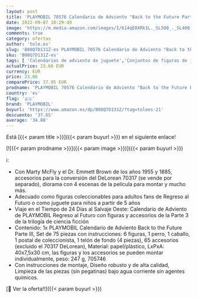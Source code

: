 ```yaml
---
layout: post
title: 'PLAYMOBIL 70576 Calendario de Adviento "Back to the Future Parte III"  A partir de 5 años'
date: 2022-09-07 10:29:49
image: 'https://m.media-amazon.com/images/I/614qE0XRk1L._SL500_._SL400_.jpg'
comments: true
category: ofertas
author: 'tole.es'
slug: 'B08Q7D131Z-es PLAYMOBIL 70576 Calendario de Adviento "Back to the Future...'
sku: 'B08Q7D131Z-es'
tags: [ 'Calendarios de adviento de juguete','Conjuntos de figuras de juguete','Juguetes','Juguetes y juegos','Muñecos y figuras','adviento','playmobil','🇪🇸', ]
actualPrice: 23.66 EUR
currency: EUR
price: 23.66
comparePrice: 37.95 EUR
prodname: 'PLAYMOBIL 70576 Calendario de Adviento "Back to the Future Parte III"  A partir de 5 años'
country: 'es'
flag: '🇪🇸'
brand: 'PLAYMOBIL'
buyurl: 'https://www.amazon.es/dp/B08Q7D131Z/?tag=tolees-21'
descuento: '37.65'
average: '34.88'
---
```


Está [{{< param title >}}]({{< param buyurl >}}) en el siguiente enlace!

[![{{< param prodname >}}]({{< param image >}})]({{< param buyurl >}})

ℹ️:

- Con Marty McFly y el Dr. Emmett Brown de los años 1955 y 1885, accesorios para la conversión del DeLorean 70317 (se vende por separado), diorama con 4 escenas de la película para montar y mucho más.
- Adecuado como figuras coleccionables para adultos fans de Regreso al Futuro o como juguete para niños a partir de 5 años
- Viaje en el Tiempo de 24 Días al Salvaje Oeste: Calendario de Adviento de PLAYMOBIL Regreso al Futuro con figuras y accesorios de la Parte 3 de la trilogía de ciencia ficción
- Contenido: 1x PLAYMOBIL Calendario de Adviento Back to the Future Parte III, Set de 75 piezas con instrucciones: 6 figuras, 1 perro, 1 caballo, 1 postal de coleccionista, 1 telón de fondo (4 piezas), 65 accesorios (excluido el 70317 DeLorean), Material: papel/plástico, LxPxA: 40x7,5x30 cm, las figuras y los accesorios se pueden montar individualmente, peso: 247 g, 705746
- Con instrucciones de montaje, Diseño robusto y de alta calidad, Limpieza de las piezas (sin pegatinas) bajo agua corriente sin agentes químicos.

[🛒 Ver la oferta!!]({{< param buyurl >}})
